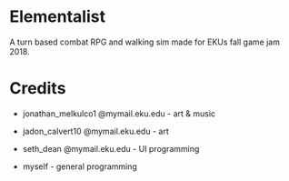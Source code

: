 # Elementalist
A turn based combat RPG and walking sim made for EKUs fall game jam 2018. 
# Credits
* jonathan_melkulco1 @mymail.eku.edu - art & music 

* jadon_calvert10 @mymail.eku.edu - art

* seth_dean @mymail.eku.edu - UI programming

* myself - general programming

